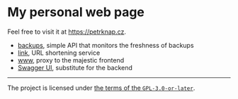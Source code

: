 # My personal web page

Feel free to visit it at <https://petrknap.cz>.

- [backups](http://127.0.0.1:8080/backups/),
  simple API that monitors the freshness of backups
- [link](http://127.0.0.1:8080/link/),
  URL shortening service
- [www](http://127.0.0.1:8080/www/),
  proxy to the majestic frontend
- [Swagger UI](http://127.0.0.1:8080/swagger-ui.html),
  substitute for the backend

---

The project is licensed under [the terms of the `GPL-3.0-or-later`](./COPYING).
